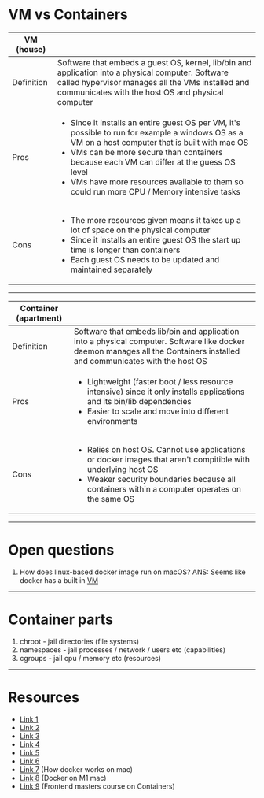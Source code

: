 # VM vs Containers

| VM (house) | |
| ----- | ----- |
| Definition | Software that embeds a guest OS, kernel, lib/bin and application into a physical computer. Software called hypervisor manages all the VMs installed and communicates with the host OS and physical computer
| Pros | <ul><li>Since it installs an entire guest OS per VM, it's possible to run for example a windows OS as a VM on a host computer that is built with mac OS </li><li>VMs can be more secure than containers because each VM can differ at the guess OS level</li><li>VMs have more resources available to them so could run more CPU / Memory intensive tasks</li></ul> |
| Cons | <ul><li>The more resources given means it takes up a lot of space on the physical computer</li><li>Since it installs an entire guest OS the start up time is longer than containers</li><li>Each guest OS needs to be updated and maintained separately</li></ul> |

---

| Container (apartment) | |   
| ----- | ----- |
| Definition | Software that embeds lib/bin and application into a physical computer. Software like docker daemon manages all the Containers installed and communicates with the host OS |
| Pros |<ul><li>Lightweight (faster boot / less resource intensive) since it only installs applications and its bin/lib dependencies</li><li>Easier to scale and move into different environments</li></ul>|  
| Cons |<ul><li>Relies on host OS. Cannot use applications or docker images that aren't compitible with underlying host OS</li><li>Weaker security boundaries because all containers within a computer operates on the same OS</li></ul>|

---

# Open questions

1. How does linux-based docker image run on macOS? ANS: Seems like docker has a built in [VM](https://stackoverflow.com/questions/66618003/why-is-it-possible-to-run-linux-containers-on-docker-in-macos)

---

# Container parts

1. chroot - jail directories (file systems)
2. namespaces - jail processes / network / users etc (capabilities)
3. cgroups - jail cpu / memory etc (resources)

---

# Resources

* [Link 1](https://www.youtube.com/watch?v=XCWWPpfdbsM)
* [Link 2](https://www.youtube.com/watch?v=5GanJdbHlAA)
* [Link 3](https://www.youtube.com/watch?v=9_s3h_GVzZc)
* [Link 4](https://www.youtube.com/watch?v=TvnZTi_gaNc)
* [Link 5](https://blog.engineyard.com/containers-vs-virtual-machines-differences-pros-cons)
* [Link 6](https://www.backblaze.com/blog/vm-vs-containers/)
* [Link 7](https://collabnix.com/how-docker-for-mac-works-under-the-hood/) (How docker works on mac)
* [Link 8](https://dev.to/lakhansamani/create-docker-image-on-apple-silicon-m1-mac-2f75) (Docker on M1 mac)
* [Link 9](https://frontendmasters.com/courses/complete-intro-containers) (Frontend masters course on Containers)
